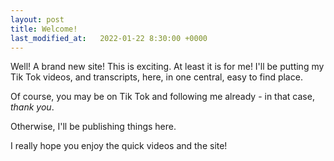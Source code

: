 ```yaml
---
layout: post
title: Welcome!
last_modified_at:   2022-01-22 8:30:00 +0000
---
```

Well! A brand new site! This is exciting. At least it is for me! I'll be putting my Tik Tok videos, and transcripts, here, in one central, easy to find place. 

Of course, you may be on Tik Tok and following me already - in that case, *thank you*.

Otherwise, I'll be publishing things here.

I really hope you enjoy the quick videos and the site!